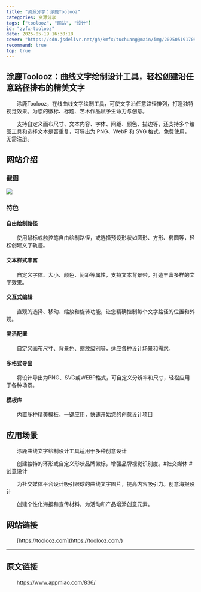 ```yaml
---
title: "资源分享：涂鹿Toolooz"
categories: 资源分享
tags: ["toolooz", "网站", "设计"]
id: "zyfx-toolooz"
date: 2025-05-19 16:30:18
cover: "https://cdn.jsdelivr.net/gh/kmfx/tuchuang@main/img/202505191709690.png"
recommend: true
top: true
---
```


## 涂鹿Toolooz：曲线文字绘制设计工具，轻松创建沿任意路径排布的精美文字

　　涂鹿Toolooz，在线曲线文字绘制工具，可使文字沿任意路径排列，打造独特视觉效果。为您的徽标、标题、艺术作品赋予生命力与创意。

　　支持自定义画布尺寸、文本内容、字体、间距、颜色、描边等，还支持多个绘图工具和选择文本是否重复，可导出为 PNG、WebP 和 SVG 格式，免费使用，无需注册。

## 网站介绍

### 截图

![](https://cdn.jsdelivr.net/gh/kmfx/tuchuang@main/img/202505191632987.png)

### 特色

#### 自由绘制路径

　　使用鼠标或触控笔自由绘制路径，或选择预设形状如圆形、方形、椭圆等，轻松创建文字轨迹。

#### 文本样式丰富

　　自定义字体、大小、颜色、间距等属性，支持文本背景带，打造丰富多样的文字效果。

#### 交互式编辑

　　直观的选择、移动、缩放和旋转功能，让您精确控制每个文字路径的位置和外观。

#### 灵活配置

　　自定义画布尺寸、背景色、缩放级别等，适应各种设计场景和需求。

#### 多格式导出

　　将设计导出为PNG、SVG或WEBP格式，可自定义分辨率和尺寸，轻松应用于各种场景。

#### 模板库

　　内置多种精美模板，一键应用，快速开始您的创意设计项目

## 应用场景

　　涂鹿曲线文字绘制设计工具适用于多种创意设计

　　创建独特的环形或自定义形状品牌徽标，增强品牌视觉识别度。#社交媒体 #创意设计

　　为社交媒体平台设计吸引眼球的曲线文字图片，提高内容吸引力。创意海报设计

　　创建个性化海报和宣传材料，为活动和产品增添创意元素。

## 网站链接

　　[https://toolooz.com](https://toolooz.com/)

---

## 原文链接

　　<https://www.appmiao.com/836/>
